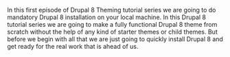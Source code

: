 <!--
{
"name" : "install",
"version" : "0.1",
"title" : "Install",
"description" : "Drupal 8 Theming, Part 1",
"homepage" : "https://www.youtube.com/playlist?list=PLUBR53Dw-Ef818EUxzNoWKcQ7PYUXpFFA",
"freshnessDate" : 2015-12-04,
"license" : "Standard YouTube License"
}
-->

<!-- @section, "title" : "Part 00 - Installing Drupal 8" -->

In this first episode of Drupal 8 Theming tutorial series we are going to do mandatory Drupal 8 installation on your local machine.
In this Drupal 8 tutorial series we are going to make a fully functional Drupal 8 theme from scratch without the help of any kind of starter themes or child themes.
But before we begin with all that we are just going to quickly install Drupal 8 and get ready for the real work that is ahead of us.
		
<!-- @asset, "contentType": "outlearn/video", "provider": "youtube", "url": "https://www.youtube.com/embed/XOV8VNTAvek" -->
